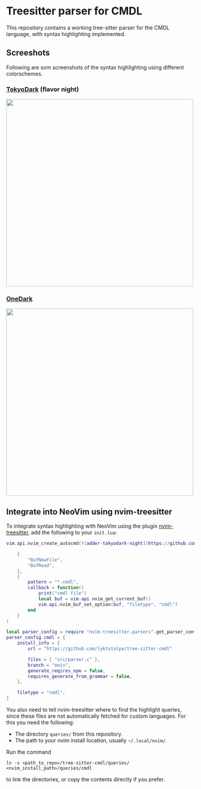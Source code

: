 # Treesitter parser for CMDL

This repository contains a working tree-sitter parser for the CMDL language, with syntax highlighting implemented.

## Screeshots

Following are som screenshots of the syntax highlighting using different colorschemes.

### [TokyoDark](https://github.com/tiagovla/tokyodark.nvim) (flavor night)

<img src="https://github.com/lyktstolpe/tree-sitter-cmdl/assets/37225272/9b3a06f5-5ccb-4206-b433-86824c7474c7" width = "500"/>

### [OneDark](https://github.com/navarasu/onedark.nvim)

<img src="https://github.com/lyktstolpe/tree-sitter-cmdl/assets/37225272/2da58718-9121-44bb-9ffc-f399defe3f6b" width = "500"/>

## Integrate into NeoVim using nvim-treesitter

To integrate syntax highlighting with NeoVim using the plugin [nvim-treesitter](https://github.com/nvim-treesitter/nvim-treesitter), add the following to your ```init.lua```:

```lua
vim.api.nvim_create_autocmd(![adder-tokyodark-night](https://github.com/lyktstolpe/tree-sitter-cmdl/assets/37225272/0b9d69ca-e02a-4334-9db6-25f5c2216e65)

    {
        "BufNewFile",
        "BufRead",
    },
    {
        pattern = "*.cmdl",
        callback = function()
            print("cmdl file")
            local buf = vim.api.nvim_get_current_buf()
            vim.api.nvim_buf_set_option(buf, "filetype", "cmdl")
        end
    }
)

local parser_config = require "nvim-treesitter.parsers".get_parser_configs()
parser_config.cmdl = {
    install_info = {
        url = "https://github.com/lyktstolpe/tree-sitter-cmdl"

        files = { "src/parser.c" },
        branch = "main",
        generate_reqires_npm = false,
        requires_generate_from_grammar = false,
    },

    filetype = "cmdl",
}
```

You also need to tell nvim-treesitter where to find the highlight queries, since these files are not automatically fetched for custom languages. For this you need the following:

 * The directory ```queries/``` from this repository.
 * The path to your nvim install location, usually ```~/.local/nvim/```.

Run the command

```ln -s <path_to_repo>/tree-sitter-cmdl/queries/ <nvim_install_path>/queries/cmdl```

to link the directories, or copy the contents directly if you prefer.
